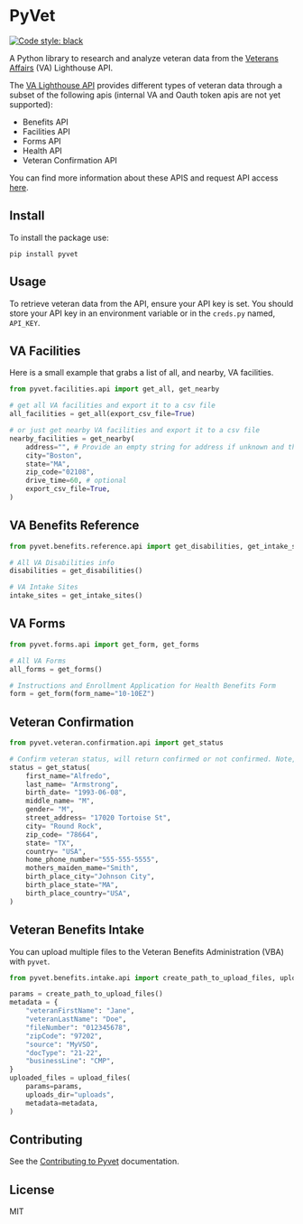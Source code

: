 # PyVet

[![Code style: black](https://img.shields.io/badge/code%20style-black-000000.svg)](https://github.com/psf/black)

A Python library to research and analyze veteran data from the [Veterans Affairs](https://github.com/department-of-veterans-affairs) (VA) Lighthouse API.

The [VA Lighthouse API](https://developer.va.gov) provides different types of veteran data through a subset of the following
apis (internal VA and Oauth token apis are not yet supported):

- Benefits API
- Facilities API
- Forms API
- Health API
- Veteran Confirmation API

You can find more information about these APIS and request API access [here](https://developer.va.gov/onboarding/request-sandbox-access).

## Install

To install the package use:

```shell
pip install pyvet
```

## Usage

To retrieve veteran data from the API, ensure your API key is set.
You should store your API key in an environment variable or in the `creds.py` named, `API_KEY`.

## VA Facilities

Here is a small example that grabs a list of all, and nearby, VA facilities.

```python
from pyvet.facilities.api import get_all, get_nearby

# get all VA facilities and export it to a csv file
all_facilities = get_all(export_csv_file=True)

# or just get nearby VA facilities and export it to a csv file
nearby_facilities = get_nearby(
    address="", # Provide an empty string for address if unknown and then city/state/zip below to filter
    city="Boston",
    state="MA",
    zip_code="02108",
    drive_time=60, # optional
    export_csv_file=True,
)
```

## VA Benefits Reference

```python
from pyvet.benefits.reference.api import get_disabilities, get_intake_sites

# All VA Disabilities info
disabilities = get_disabilities()

# VA Intake Sites
intake_sites = get_intake_sites()

```

## VA Forms

```python
from pyvet.forms.api import get_form, get_forms

# All VA Forms
all_forms = get_forms()

# Instructions and Enrollment Application for Health Benefits Form
form = get_form(form_name="10-10EZ")

```

## Veteran Confirmation

```python
from pyvet.veteran.confirmation.api import get_status

# Confirm veteran status, will return confirmed or not confirmed. Note, this is fake VA data below.
status = get_status(
    first_name="Alfredo",
    last_name= "Armstrong",
    birth_date= "1993-06-08",
    middle_name= "M",
    gender= "M",
    street_address= "17020 Tortoise St",
    city= "Round Rock",
    zip_code= "78664",
    state= "TX",
    country= "USA",
    home_phone_number="555-555-5555",
    mothers_maiden_mame="Smith",
    birth_place_city="Johnson City",
    birth_place_state="MA",
    birth_place_country="USA",
)
```

## Veteran Benefits Intake

You can upload multiple files to the Veteran Benefits Administration (VBA) with `pyvet`.

```python
from pyvet.benefits.intake.api import create_path_to_upload_files, upload_files

params = create_path_to_upload_files()
metadata = {
    "veteranFirstName": "Jane",
    "veteranLastName": "Doe",
    "fileNumber": "012345678",
    "zipCode": "97202",
    "source": "MyVSO",
    "docType": "21-22",
    "businessLine": "CMP",
}
uploaded_files = upload_files(
    params=params,
    uploads_dir="uploads",
    metadata=metadata,
)
```

## Contributing

See the [Contributing to Pyvet](https://github.com/cterrazas2/pyvet/blob/main/CONTRIBUTING.md) documentation.

## License

MIT
